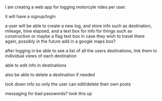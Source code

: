 I am creatng a web app for logging motorcyle rides per user.

it will have a signup/login 

a user will be able to create a new log, and store info such as destination, mileage, time elapsed, and a text box for info for things such as construction or maybe a flag text box in case they wish to travel there again, possibly in the future add in a google maps box? 

after logging in be able to see a list of all the users destinations, link them to individual views of each destination 

able to edit info in destinations 

also be able to delete a destination if needed

lock down info so only the user can edit/delete their own posts 

messaging for bad passwords? look this up 



